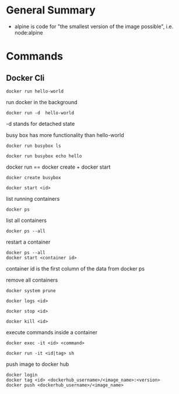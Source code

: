 # General Summary
* alpine is code for "the smallest version of the image possible", i.e. node:alpine

# Commands

## Docker Cli
```docker run hello-world```

run docker in the background

`docker run -d  hello-world`

-d stands for detached state

busy box has more functionality than hello-world

```docker run busybox ls```

```docker run busybox echo hello```


docker run == docker create + docker start

`docker create busybox`

`docker start <id>`

list running containers

`docker ps`

list all containers

`docker ps --all`

restart a container 

```
docker ps --all
docker start <container id>
```
container id is the first column of the data from docker ps

remove all containers 

`docker system prune`

`docker logs <id>`

`docker stop <id>`

`docker kill <id>`

execute commands inside a container

`docker exec -it <id> <command>`

`docker run -it <id|tag> sh`

push image to docker hub
```
docker login
docker tag <id> <dockerhub_username>/<image_name>:<version>
docker push <dockerhub_username>/<image_name>

```
